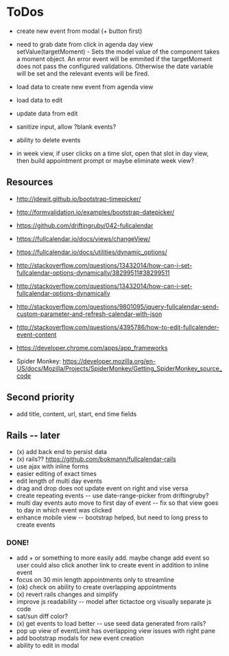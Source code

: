 # ToDos  
+ create new event from modal (+ button first)
+ need to grab date from click in agenda day view
  setValue(targetMoment) - Sets the model value of the component takes a moment object. An error event will be emmited if the targetMoment does not pass the configured validations. Otherwise the date variable will be set and the relevant events will be fired.


+ load data to create new event from agenda view
+ load data to edit
+ update data from edit

+ sanitize input, allow ?blank events?

+ ability to delete events

+ in week view, if user clicks on a time slot, open that slot in day view, then
  build appointment prompt or maybe eliminate week view?

## Resources
+ http://jdewit.github.io/bootstrap-timepicker/
+ http://formvalidation.io/examples/bootstrap-datepicker/
+ https://github.com/driftingruby/042-fullcalendar
+ https://fullcalendar.io/docs/views/changeView/
+ https://fullcalendar.io/docs/utilities/dynamic_options/
+ http://stackoverflow.com/questions/13432014/how-can-i-set-fullcalendar-options-dynamically/38299511#38299511
+ http://stackoverflow.com/questions/13432014/how-can-i-set-fullcalendar-options-dynamically
+ http://stackoverflow.com/questions/9801095/jquery-fullcalendar-send-custom-parameter-and-refresh-calendar-with-json
+ http://stackoverflow.com/questions/4395786/how-to-edit-fullcalender-event-content

+ https://developer.chrome.com/apps/app_frameworks
+ Spider Monkey: https://developer.mozilla.org/en-US/docs/Mozilla/Projects/SpiderMonkey/Getting_SpiderMonkey_source_code

## Second priority
+ add title, content, url, start, end time fields


## Rails -- later
+ (x) add back end to persist data
+ (x) rails?? https://github.com/bokmann/fullcalendar-rails
+ use ajax with inline forms
+ easier editing of exact times
+ edit length of multi day events
+ drag and drop does not update event on right and vise versa
+ create repeating events -- use date-range-picker from driftingruby?
+ multi day events auto move to first day of event -- fix so that view goes to day in which event was clicked
+ enhance mobile view -- bootstrap helped, but need to long press to create events


### DONE!
+ add + or something to more easily add. maybe change add event so user could also click another link to create event in addition to inline event
+ focus on 30 min length appointments only to streamline
+ (ok) check on ability to create overlapping appointments
+ (x) revert rails changes and simplify
+ improve js readability -- model after tictactoe org visually separate js code
+ sat/sun diff color?
+ (x) get events to load better -- use seed data generated from rails?
+ pop up view of eventLimit has overlapping view issues with right pane
+ add bootstrap modals for new event creation
+ ability to edit in modal

